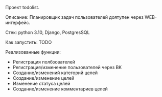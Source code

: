 Проект todolist.

Описание: Планировщик задач пользователей доятупен через WEB-интерфейс.

Стек: python 3.10, Django, PostgresSQL

Как запустить: TODO

Реализованные функции:
- Регистрация полбзователей
- Регистрация/изменение пользователей через ВК
- Создание/изменений категорий целей
- Создание/изменение целей
- Изменение статуса целей
- Создание/изменение комментариев целей